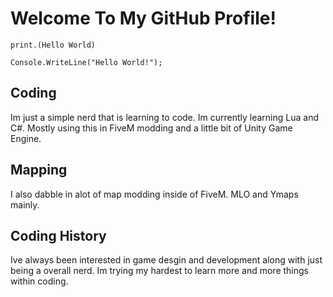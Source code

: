 # Welcome To My GitHub Profile!

```
print.(Hello World) 
```
```
Console.WriteLine("Hello World!");
```

## Coding
Im just a simple nerd that is learning to code. Im currently learning Lua and C#. Mostly using this in FiveM modding and a little bit of Unity Game Engine.

## Mapping
I also dabble in alot of map modding inside of FiveM. MLO and Ymaps mainly.

## Coding History
Ive always been interested in game desgin and development along with just being a overall nerd. Im trying my hardest to learn more and more things within coding.
